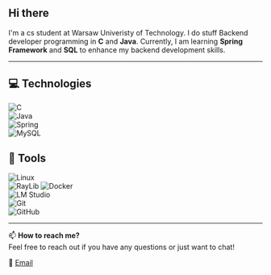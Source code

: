 ## Hi there 
I'm a cs student at Warsaw Univeristy of Technology. I do stuff 
Backend developer programming in **C** and **Java**. Currently, I am learning **Spring Framework** and **SQL** to enhance my backend development skills.  

---

## 💻 Technologies 

![C](https://img.shields.io/badge/C-00599C?style=for-the-badge&logo=c&logoColor=white)  
![Java](https://img.shields.io/badge/Java-007396?style=for-the-badge&logo=java&logoColor=white)  
![Spring](https://img.shields.io/badge/Spring-6DB33F?style=for-the-badge&logo=spring&logoColor=white)  
![MySQL](https://img.shields.io/badge/MySQL-4479A1?style=for-the-badge&logo=mysql&logoColor=white)  

## 🔧 Tools  

![Linux](https://img.shields.io/badge/Linux-FCC624?style=for-the-badge&logo=linux&logoColor=black)  
![RayLib](https://img.shields.io/badge/Raylib-000000?style=for-the-badge&logo=raylib&logoColor=white)
![Docker](https://img.shields.io/badge/Docker-2496ED?style=for-the-badge&logo=docker&logoColor=white)  
![LM Studio](https://img.shields.io/badge/LM_Studio-FF6F00?style=for-the-badge&logo=openai&logoColor=white)  
![Git](https://img.shields.io/badge/Git-F05032?style=for-the-badge&logo=git&logoColor=white)  
![GitHub](https://img.shields.io/badge/GitHub-181717?style=for-the-badge&logo=github&logoColor=white)  

---

📫 **How to reach me?**  
Feel free to reach out if you have any questions or just want to chat!  

📩 [Email](mailto:ncsmusic@icloud.com)  

